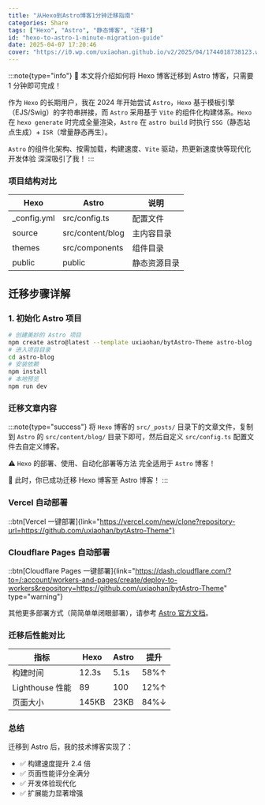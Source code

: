 ```yaml
---
title: "从Hexo到Astro博客1分钟迁移指南"
categories: Share
tags: ["Hexo", "Astro", "静态博客", "迁移"]
id: "hexo-to-astro-1-minute-migration-guide"
date: 2025-04-07 17:20:46
cover: "https://i0.wp.com/uxiaohan.github.io/v2/2025/04/1744018738123.webp"
---
```


:::note{type="info"}
🎉 本文将介绍如何将 Hexo 博客迁移到 Astro 博客，只需要 1 分钟即可完成！

作为 `Hexo` 的长期用户，我在 2024 年开始尝试 `Astro`，`Hexo` 基于模板引擎（EJS/Swig）的字符串拼接，而 `Astro` 采用基于 `Vite` 的组件化构建体系。`Hexo` 在 `hexo generate` 时完成全量渲染，`Astro` 在 `astro build` 时执行 `SSG`（静态站点生成）+ `ISR`（增量静态再生）。

`Astro` 的组件化架构、按需加载，构建速度、`Vite` 驱动，热更新速度快等现代化开发体验 深深吸引了我！
:::

### 项目结构对比

| Hexo         | Astro            | 说明         |
| ------------ | ---------------- | ------------ |
| \_config.yml | src/config.ts    | 配置文件     |
| source       | src/content/blog | 主内容目录   |
| themes       | src/components   | 组件目录     |
| public       | public           | 静态资源目录 |

## 迁移步骤详解

### 1. 初始化 Astro 项目

```bash
# 创建美妙的 Astro 项目
npm create astro@latest --template uxiaohan/bytAstro-Theme astro-blog
# 进入项目目录
cd astro-blog
# 安装依赖
npm install
# 本地预览
npm run dev
```

### 迁移文章内容

:::note{type="success"}
将 `Hexo` 博客的 `src/_posts/` 目录下的文章文件，复制到 `Astro` 的 `src/content/blog/` 目录下即可，然后自定义 `src/config.ts` 配置文件去自定义博客。

⚠️ `Hexo` 的部署、使用、自动化部署等方法 完全适用于 `Astro` 博客！

🎉 此时，你已成功迁移 Hexo 博客至 Astro 博客！
:::

### Vercel 自动部署

::btn[Vercel 一键部署]{link="https://vercel.com/new/clone?repository-url=https://github.com/uxiaohan/bytAstro-Theme"}

### Cloudflare Pages 自动部署

::btn[Cloudflare Pages 一键部署]{link="https://dash.cloudflare.com/?to=/:account/workers-and-pages/create/deploy-to-workers&repository=https://github.com/uxiaohan/bytAstro-Theme" type="warning"}

其他更多部署方式（简简单单闭眼部署），请参考 [Astro 官方文档](https://docs.astro.build/en/guides/integrations-guide/cloudflare/)。

### 迁移后性能对比

| 指标            | Hexo  | Astro | 提升 |
| --------------- | ----- | ----- | ---- |
| 构建时间        | 12.3s | 5.1s  | 58%↑ |
| Lighthouse 性能 | 89    | 100   | 12%↑ |
| 页面大小        | 145KB | 23KB  | 84%↓ |

### 总结

迁移到 Astro 后，我的技术博客实现了：

- ✅ 构建速度提升 2.4 倍
- ✅ 页面性能评分全满分
- ✅ 开发体验现代化
- ✅ 扩展能力显著增强

